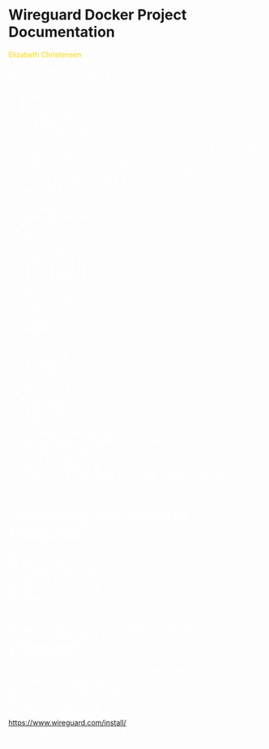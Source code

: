# Wireguard Docker Project Documentation
<font color="gold"> Elizabeth Christensen</font>  
<font color="white">  
Create a digitalocean account  
Create a 20.04 ubuntu droplet with the following specifications:  
- Choose cheapest droplet = $4/month  
- Basic  
- Regular Intel CPU  
- Set a password  
- Choose a data center  
- Choose what optional addons you want  
Open a terminal inside of the droplet and run the following commands to install Wireguard:  
mkdir -p ~/wireguard/ 
mkdir -p ~/wireguard/config/ 
nano ~/wireguard/docker-compose.yml 
Once inside of the docker-compose.yml file, paste the following:   
version: '3.8'  
services:  
  wireguard:  
    container_name: wireguard  
    image: linuxserver/wireguard  
    environment:  
      - PUID=1000  
      - PGID=1000  
      - TZ=Asia/Hong_Kong  
      - SERVERURL=1.2.3.4  
      - SERVERPORT=51820  
      - PEERS=pc1,pc2,phone1  
      - PEERDNS=auto  
      - INTERNAL_SUBNET=10.0.0.0  
    ports:  
      - 51820:51820/udp  
    volumes:  
      - type: bind  
        source: ./config/  
        target: /config/  
      - type: bind  
        source: /lib/modules  
        target: /lib/modules  
    restart: always  
    cap_add:  
      - NET_ADMIN  
      - SYS_MODULE  
    sysctls:  
      - net.ipv4.conf.all.src_valid_mark=1  
Change TZ to your timezone (example: America/Chicago)  
Change SERVERURL to the IP of the droplet  
run cd ~/wireguard/  
run docker-compose up -d  
which prompts you to install docker with: apt install docker-compose  
run docker-compose up -d again  

# Connecting your phone to Wireguard  
Download the Wireguard app  
run docker-compose logs -f Wireguard  
Click +, then 'add from QR code'  
Scan the QR code populated in the Droplet's terminal  
Click allow when prompted  
Hit the switch to turn the tunnel on and voila  

# Connecting your PC to the Wireguard  
Need to copy over the conf file onto your own computer from the droplet  
In a terminal on your own PC, run:  
scp -P ssh root@(your droplet ip here):~/wireguard/config/peer_pc2/peer_pc2.conf C:\Users\Owner\Downloads  
Install Wireguard on your PC:  
https://www.wireguard.com/install/  
Select add a new tunnel and select the .conf file  
Viola  

</font>
